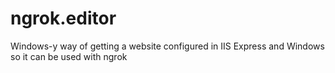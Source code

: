 ngrok.editor
============

Windows-y way of getting a website configured in IIS Express and Windows so it can be used with ngrok

